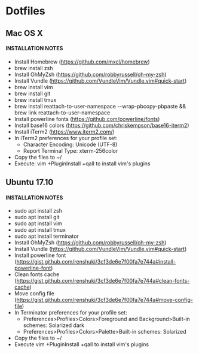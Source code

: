 # Dotfiles

## Mac OS X

#### INSTALLATION NOTES

 - Install Homebrew (https://github.com/mxcl/homebrew)
 - brew install zsh
 - Install OhMyZsh (https://github.com/robbyrussell/oh-my-zsh)
 - Install Vundle (https://github.com/VundleVim/Vundle.vim#quick-start)
 - brew install vim
 - brew install git
 - brew install tmux
 - brew install reattach-to-user-namespace --wrap-pbcopy-pbpaste && brew link reattach-to-user-namespace
 - Install powerline fonts (https://github.com/powerline/fonts)
 - Install base16 colors (https://github.com/chriskempson/base16-iterm2)
 - Install iTerm2 (https://www.iterm2.com/)
 - In iTerm2 preferences for your profile set:
   - Character Encoding: Unicode (UTF-8)
   - Report Terminal Type: xterm-256color
 - Copy the files to ~/
 - Execute: vim +PluginInstall +qall to install vim's plugins

 ## Ubuntu 17.10

 #### INSTALLATION NOTES

  - sudo apt install zsh
  - sudo apt install git
  - sudo apt install vim
  - sudo apt install tmux
  - sudo apt install terminator
  - Install OhMyZsh (https://github.com/robbyrussell/oh-my-zsh)
  - Install Vundle (https://github.com/VundleVim/Vundle.vim#quick-start)
  - Install powerline font (https://gist.github.com/renshuki/3cf3de6e7f00fa7e744a#install-powerline-font)
  - Clean fonts cache (https://gist.github.com/renshuki/3cf3de6e7f00fa7e744a#clean-fonts-cache)
  - Move config file (https://gist.github.com/renshuki/3cf3de6e7f00fa7e744a#move-config-file)
  - In Terminator preferences for your profile set:
    - Preferences>Profiles>Colors>Foreground and Background>Built-in schemes: Solarized dark
    - Preferences>Profiles>Colors>Palette>Built-in schemes: Solarized
  - Copy the files to ~/
  - Execute vim +PluginInstall +qall to install vim's plugins

